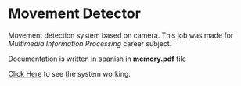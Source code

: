 # Movement Detector
Movement detection system based on camera. This job was made for *Multimedia Information Processing* career subject.

Documentation is written in spanish in **memory.pdf** file

[Click Here](https://www.youtube.com/watch?v=zZBnUI5jLcs) to see the system working.
